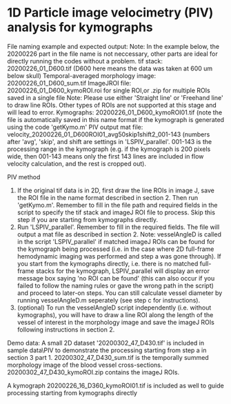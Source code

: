# 1D Particle image velocimetry (PIV) analysis for kymographs
File naming example and expected output: 
Note: In the example below, the 20200226 part in the file name is not neccessary, other parts are ideal for 
directly running the codes without a problem. 
tif stack: 20200226_01_D600.tif (D600 here means the data was taken at 600 um below skull) 
Temporal-averaged morphology image: 20200226_01_D600_sum.tif
ImageJROI file: 20200226_01_D600_kymoROI.roi for single ROI,or .zip for multiple ROIs saved in a single 
                file
                Note: Please use either 'Straight line' or 'Freehand line' to draw line ROIs. Other types 
                of ROIs are not supported at this stage and will lead to error. 
Kymographs: 20200226_01_D600_kymoROI01.tif (note the file is automatically saved in this name format if 
            the kymograph is generated using the code 'getKymo.m'
PIV output mat file: velocity_20200226_01_D600ROI01_avg50skip1shift2_001-143 (numbers after 'avg', 'skip', 
                   and shift are settings in 'LSPIV_parallel'. 001-143 is the processing range in the
                   kymograph (e.g. if the kymograph is 200 pixels wide, then 001-143 means only the first
                   143 lines are included in flow velocity calculation, and the rest is cropped out). 


PIV method
1. If the original tif data is in 2D, first draw the line ROIs in image J, save the ROI file in the name
   format described in section 2. 
   Then run 'getKymo.m'. Remember to fill in the file path and required fields in the script to specify 
   the tif stack and imageJ ROI file to process. 
   Skip this step if you are starting from kymographs directly. 
2. Run 'LSPIV_parallel'. Remember to fill in the required fields. 
   The file will output a mat file as described in section 2. 
   Note: vesselAngleD is called in the script 'LSPIV_parallel' if matched imageJ ROIs can be found for the
         kymograph being processed (i.e. in the case where 2D full-frame hemodynamic imaging was performed
         and step a was gone through). If you start from the kymographs directly, i.e. there is no matched
         full-frame stacks for the kymograph, LSPIV_parallel will display an error message box saying 'no 
         ROI can be found' (this can also occur if you failed to follow the naming rules or gave the wrong 
         path in the script) and proceed to later-on steps. You can still calculate vessel diameter by 
         running vesselAngleD.m seperately (see step c for instructions).
3. (optional) To run the vesselAngleD script independently (i.e. without kymographs), you will have to 
   draw a line ROI along the length of the vessel of interest in the morphology image and save the imageJ 
   ROIs following instructions in section 2. 
 
Demo data: 
A small 2D dataset '20200302_47_D430.tif' is included in sample data\PIV to demonstrate the processing 
starting from step a in section 3 part 1. 20200302_47_D430_sum.tif is the temporally summed morphology
image of the blood vessel cross-sections. 20200302_47_D430_kymoROI.zip contains the imageJ ROIs. 

A kymograph 20200226_16_D360_kymoROI01.tif is included as well to guide processing starting from 
kymographs directly 
